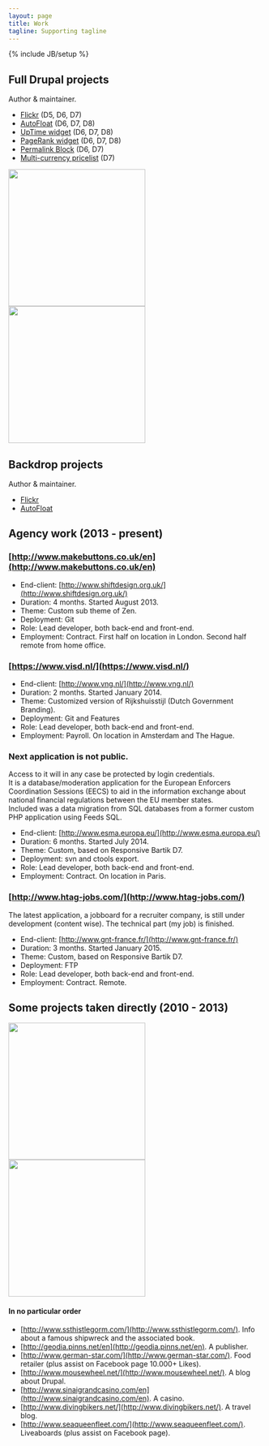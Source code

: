 ```yaml
---
layout: page
title: Work
tagline: Supporting tagline
---
```

{% include JB/setup %}

## Full Drupal projects
Author & maintainer.

- [Flickr](https://www.drupal.org/project/flickr) (D5, D6, D7)
- [AutoFloat](https://www.drupal.org/project/autofloat) (D6, D7, D8)
- [UpTime widget](http://drupal.org/project/uptime_widget) (D6, D7, D8)
- [PageRank widget](http://drupal.org/project/pagerank_widget) (D6, D7, D8)
- [Permalink Block](http://drupal.org/project/permalink_block) (D6, D7)
- [Multi-currency pricelist](http://drupal.org/project/multi_currency_pricelist) (D7)

<a href="https://www.drupal.org/project/flickr"><img src="http://onsavvy.com/sites/drupal.onsavvy.com/files/imagecache/300x225/853/flickr-module.png" style="width: 270px;
margin-right: 15px;"></a><a href="https://www.drupal.org/project/autofloat"><img src="http://onsavvy.com/sites/drupal.onsavvy.com/files/imagecache/300x225/853/autofloat-module.png" style="width: 270px;"></a>

## Backdrop projects
Author & maintainer.

- [Flickr](https://github.com/backdrop-contrib/flickr)
- [AutoFloat](https://github.com/backdrop-contrib/autofloat)

## Agency work (2013 - present)

### [http://www.makebuttons.co.uk/en](http://www.makebuttons.co.uk/en)  
- End-client: [http://www.shiftdesign.org.uk/](http://www.shiftdesign.org.uk/)  
- Duration: 4 months. Started August 2013.  
- Theme: Custom sub theme of Zen.  
- Deployment: Git  
- Role: Lead developer, both back-end and front-end.  
- Employment: Contract. First half on location in London. Second half remote from home office.  

### [https://www.visd.nl/](https://www.visd.nl/)
- End-client: [http://www.vng.nl/](http://www.vng.nl/)  
- Duration: 2 months. Started January 2014.  
- Theme: Customized version of Rijkshuisstijl (Dutch Government Branding).  
- Deployment: Git and Features  
- Role: Lead developer, both back-end and front-end.  
- Employment: Payroll. On location in Amsterdam and The Hague.  

### Next application is not public.
Access to it will in any case be protected by login credentials.  
It is a database/moderation application for the European Enforcers Coordination Sessions (EECS) to aid in the information exchange about national financial regulations between the EU member states.  
Included was a data migration from SQL databases from a former custom PHP application using Feeds SQL.  

- End-client: [http://www.esma.europa.eu/](http://www.esma.europa.eu/)
- Duration: 6 months. Started July 2014.
- Theme: Custom, based on Responsive Bartik D7.
- Deployment: svn and ctools export.
- Role: Lead developer, both back-end and front-end.
- Employment: Contract. On location in Paris.

### [http://www.htag-jobs.com/](http://www.htag-jobs.com/)
The latest application, a jobboard for a recruiter company, is still under development (content wise). The technical part (my job) is finished.  

- End-client: [http://www.gnt-france.fr/](http://www.gnt-france.fr/)
- Duration: 3 months. Started January 2015.
- Theme: Custom, based on Responsive Bartik D7.
- Deployment: FTP
- Role: Lead developer, both back-end and front-end.
- Employment: Contract. Remote.

## Some projects taken directly (2010 - 2013)
<a href="http://geodia.pinns.net/en"><img src="http://onsavvy.com/sites/drupal.onsavvy.com/files/imagecache/300x225/853/geodia-tablet.png" style="width: 270px;
margin-right: 15px;"></a><a href="http://www.sinaigrandcasino.com/en"><img src="http://onsavvy.com/sites/drupal.onsavvy.com/files/imagecache/300x225/853/casino-notebook.png" style="width: 270px;"></a>

<h4>In no particular order</h4>

- [http://www.ssthistlegorm.com/](http://www.ssthistlegorm.com/). Info about a famous shipwreck and the associated book.
- [http://geodia.pinns.net/en](http://geodia.pinns.net/en). A publisher.
- [http://www.german-star.com/](http://www.german-star.com/). Food retailer (plus assist on Facebook page 10.000+ Likes).
- [http://www.mousewheel.net/](http://www.mousewheel.net/). A blog about Drupal.
- [http://www.sinaigrandcasino.com/en](http://www.sinaigrandcasino.com/en). A casino.
- [http://www.divingbikers.net/](http://www.divingbikers.net/). A travel blog.
- [http://www.seaqueenfleet.com/](http://www.seaqueenfleet.com/). Liveaboards (plus assist on Facebook page).
